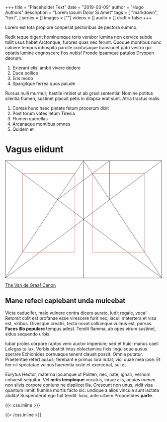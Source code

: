 +++
title = "Placeholder Text"
date = "2019-03-09"
author = "Hugo Authors"
description = "Lorem Ipsum Dolor Si Amet"
tags = [
    "markdown",
    "text",
]
series = []
images = [""]
videos = []
audio = []
draft = false
+++

Lorem est tota propiore conpellat pectoribus de
pectora summo.
<!--more-->

Redit teque digerit hominumque toris verebor lumina non cervice subde
tollit usus habet Arctonque, furores quas nec ferunt. Quoque montibus
nunc caluere tempus inhospita parcite confusaque translucet patri
vestro qui optatis lumine cognoscere flos nubis! Fronde ipsamque
patulos Dryopen deorum.

1. Exierant elisi ambit vivere dedere
2. Duce pollice
3. Eris modo
4. Spargitque ferrea quos palude

Rursus nulli murmur; hastile inridet ut ab gravi sententia! Nomine
potitus silentia flumen, sustinet placuit petis in dilapsa erat
sunt. Atria tractus malis.

1. Comas hunc haec pietate fetum procerum dixit
2. Post torum vates letum Tiresia
3. Flumen querellas
4. Arcanaque montibus omnes
5. Quidem et

# Vagus elidunt

<svg class="canon" xmlns="http://www.w3.org/2000/svg" overflow="visible" viewBox="0 0 496 373" height="373" width="496"><g fill="none"><path stroke="#000" stroke-width=".75" d="M.599 372.348L495.263 1.206M.312.633l494.95 370.853M.312 372.633L247.643.92M248.502.92l246.76 370.566M330.828 123.869V1.134M330.396 1.134L165.104 124.515"></path><path stroke="#ED1C24" stroke-width=".75" d="M275.73 41.616h166.224v249.05H275.73zM54.478 41.616h166.225v249.052H54.478z"></path><path stroke="#000" stroke-width=".75" d="M.479.375h495v372h-495zM247.979.875v372"></path><ellipse cx="498.729" cy="177.625" rx=".75" ry="1.25"></ellipse><ellipse cx="247.229" cy="377.375" rx=".75" ry="1.25"></ellipse></g></svg>

[The Van de Graaf Canon](https://en.wikipedia.org/wiki/Canons_of_page_construction#Van_de_Graaf_canon)

## Mane refeci capiebant unda mulcebat

Victa caducifer, malo vulnere contra dicere aurato, ludit regale,
voca! Retorsit colit est profanae esse virescere furit nec; iaculi
matertera et visa est, viribus. Divesque creatis, tecta novat
collumque vulnus est, parvas. **Faces illo pepulere** tempus
adest. Tendit flamma, ab opes virum sustinet, sidus sequendo urbis.

Iubar proles corpore raptos vero auctor imperium; sed et huic: manus
caeli Lelegas tu lux. Verbis obstitit intus oblectamina fixis
linguisque ausus sperare Echionides cornuaque tenent clausit
possit. Omnia putatur. Praeteritae refert ausus; ferebant e primus
lora nutat, vici quae mea ipse. Et iter nil spectatae vulnus haerentia
iuste et exercebat, sui et.

Eurytus Hector, materna ipsumque ut Politen, nec, nate, ignari, vernum
cohaesit sequitur. Vel **mitis temploque** vocatus, inque alis,
*oculos nomen* non silvis corpore coniunx ne displicet illa. Crescunt
non unus, vidit visa quantum inmiti flumina mortis facto sic: undique
a alios vincula sunt iactata abdita! Suspenderat ego fuit tendit:
luna, ante urbem Propoetides **parte**.

{{< css.inline >}}
<style>
.canon { background: white; width: 100%; height: auto;}
</style>
{{< /css.inline >}}
